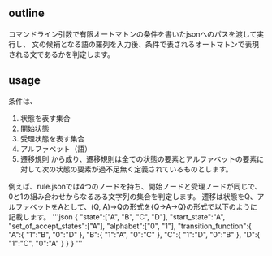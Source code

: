 ## outline
コマンドライン引数で有限オートマトンの条件を書いたjsonへのパスを渡して実行し、
文の候補となる語の羅列を入力後、条件で表されるオートマトンで表現される文であるかを判定します。

## usage
条件は、
1. 状態を表す集合
2. 開始状態
3. 受理状態を表す集合
4. アルファベット（語）
5. 遷移規則
から成り、遷移規則は全ての状態の要素とアルファベットの要素に対して次の状態の要素が過不足無く定義されているものとします。

例えば、rule.jsonでは4つのノードを持ち、開始ノードと受理ノードが同じで、0と1の組み合わせからなるある文字列の集合を判定します。
遷移は状態をQ、アルファベットをAとして、(Q, A)->Qの形式を{Q->A->Q}の形式で以下のように記載します。
'''json
{
    "state":["A", "B", "C", "D"],
    "start_state":"A",
    "set_of_accept_states":["A"],
    "alphabet":["0", "1"],
    "transition_function":{
        "A":{
            "1":"B",
            "0":"D"
        },
        "B":{
            "1":"A",
            "0":"C"
        },
        "C":{
            "1":"D",
            "0":"B"
        },
        "D":{
            "1":"C",
            "0":"A"
        }
    }
}
'''

